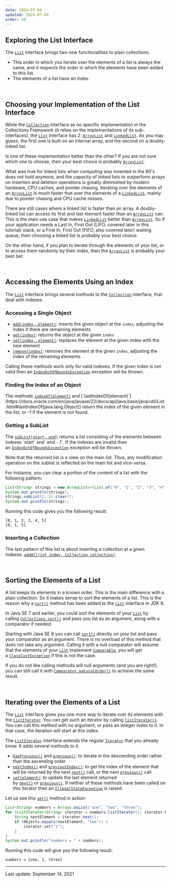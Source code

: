 ```yaml
---
date: 2024-07-04
updated: 2024-07-04
order: 50
---
```

## Exploring the List Interface

The [`List`](https://docs.oracle.com/en/java/javase/22/docs/api/java.base/java/util/List.html) interface brings two new functionalities to plain collections.

- This order in which you iterate over the elements of a list is always the same, and it respects the order in which the elements have been added to this list.
- The elements of a list have an index.

 

## Choosing your Implementation of the List Interface

While the [`Collection`](https://docs.oracle.com/en/java/javase/22/docs/api/java.base/java/util/Collection.html) interface as no specific implementation in the Collections Framework (it relies on the implementations of its sub-interfaces), the [`List`](https://docs.oracle.com/en/java/javase/22/docs/api/java.base/java/util/List.html) interface has 2: [`ArrayList`](https://docs.oracle.com/en/java/javase/22/docs/api/java.base/java/util/ArrayList.html) and [`LinkedList`](https://docs.oracle.com/en/java/javase/22/docs/api/java.base/java/util/LinkedList.html). As you may guess, the first one is built on an internal array, and the second on a doubly-linked list.

Is one of these implementation better than the other? If you are not sure which one to choose, then your best choice is probably [`ArrayList`](https://docs.oracle.com/en/java/javase/22/docs/api/java.base/java/util/ArrayList.html).

What was true for linked lists when computing was invented in the 60's does not hold anymore, and the capacity of linked lists to outperform arrays on insertion and deletion operations is greatly diminished by modern hardware, CPU caches, and pointer chasing. Iterating over the elements of an [`ArrayList`](https://docs.oracle.com/en/java/javase/22/docs/api/java.base/java/util/ArrayList.html) is much faster that over the elements of a [`LinkedList`](https://docs.oracle.com/en/java/javase/22/docs/api/java.base/java/util/LinkedList.html), mainly due to pointer chasing and CPU cache misses.

There are still cases where a linked list is faster than an array. A doubly-linked list can access its first and last element faster than an [`ArrayList`](https://docs.oracle.com/en/java/javase/22/docs/api/java.base/java/util/ArrayList.html) can. This is the main use case that makes [`LinkedList`](https://docs.oracle.com/en/java/javase/22/docs/api/java.base/java/util/LinkedList.html) better than [`ArrayList`](https://docs.oracle.com/en/java/javase/22/docs/api/java.base/java/util/ArrayList.html). So if your application needs a Last In, First Out (LIFO, covered later in this tutorial) stack, or a First In, First Out (FIFO, also covered later) waiting queue, then choosing a linked list is probably your best choice.

On the other hand, if you plan to iterate through the elements of your list, or to access them randomly by their index, then the [`ArrayList`](https://docs.oracle.com/en/java/javase/22/docs/api/java.base/java/util/ArrayList.html) is probably your best bet.

 

## Accessing the Elements Using an Index

The [`List`](https://docs.oracle.com/en/java/javase/22/docs/api/java.base/java/util/List.html) interface brings several methods to the [`Collection`](https://docs.oracle.com/en/java/javase/22/docs/api/java.base/java/util/Collection.html) interface, that deal with indexes.

### Accessing a Single Object

- [`add(index, element)`](https://docs.oracle.com/en/java/javase/22/docs/api/java.base/java/util/List.html#add(int,E)): inserts the given object at the `index`, adjusting the index if there are remaining elements
- [`get(index)`](https://docs.oracle.com/en/java/javase/22/docs/api/java.base/java/util/List.html#get(int)): returns the object at the given `index`
- [`set(index, element)`](https://docs.oracle.com/en/java/javase/22/docs/api/java.base/java/util/List.html#set(int,E)): replaces the element at the given index with the new element
- [`remove(index)`](https://docs.oracle.com/en/java/javase/22/docs/api/java.base/java/util/List.html#remove(int)): removes the element at the given `index`, adjusting the index of the remaining elements.

Calling these methods work only for valid indexes. If the given index is not valid then an [`IndexOutOfBoundsException`](https://docs.oracle.com/en/java/javase/22/docs/api/java.base/java/lang/IndexOutOfBoundsException.html) exception will be thrown.

### Finding the Index of an Object

The methods [`indexOf(element)`](https://docs.oracle.com/en/java/javase/22/docs/api/java.base/java/util/List.html#indexOf(java.lang.Object)) and [`lastIndexOf(element)`](https://docs.oracle.com/en/java/javase/22/docs/api/java.base/java/util/List.html#lastIndexOf(java.lang.Object)) return the index of the given element in the list, or -1 if the element is not found.

### Getting a SubList

The [`subList(start, end)`](https://docs.oracle.com/en/java/javase/22/docs/api/java.base/java/util/List.html#subList(int,int)) returns a list consisting of the elements between indexes `start` and `end - 1`. If the indexes are invalid then an [`IndexOutOfBoundsException`](https://docs.oracle.com/en/java/javase/22/docs/api/java.base/java/lang/IndexOutOfBoundsException.html) exception will be thrown.

Note that the returned list is a view on the main list. Thus, any modification operation on the sublist is reflected on the main list and vice-versa.

For instance, you can clear a portion of the content of a list with the following pattern:

```java
List<String> strings = new ArrayList<>(List.of("0", "1", "2", "3", "4", "5"));
System.out.println(strings);
strings.subList(2, 5).clear();
System.out.println(strings);
```

Running this code gives you the following result:

```text
[0, 1, 2, 3, 4, 5]
[0, 1, 5]
```

### Inserting a Collection

The last pattern of this list is about inserting a collection at a given indexes: [`addAll(int index, Collection collection)`](https://docs.oracle.com/en/java/javase/22/docs/api/java.base/java/util/List.html#addAll(int,java.util.Collection)).

 

## Sorting the Elements of a List

A list keeps its elements in a known order. This is the main difference with a plain collection. So it makes sense to sort the elements of a list. This is the reason why a [`sort()`](https://docs.oracle.com/en/java/javase/22/docs/api/java.base/java/util/List.html#sort(java.util.Comparator)) method has been added to the [`List`](https://docs.oracle.com/en/java/javase/22/docs/api/java.base/java/util/List.html) interface in JDK 8.

In Java SE 7 and earlier, you could sort the elements of your [`List`](https://docs.oracle.com/en/java/javase/22/docs/api/java.base/java/util/List.html) by calling [`Collections.sort()`](https://docs.oracle.com/en/java/javase/22/docs/api/java.base/java/util/Collections.html#sort(java.util.List)) and pass you list as an argument, along with a comparator if needed.

Starting with Java SE 8 you can call [`sort()`](https://docs.oracle.com/en/java/javase/22/docs/api/java.base/java/util/List.html#sort(java.util.Comparator)) directly on your list and pass your comparator as an argument. There is no overload of this method that does not take any argument. Calling it with a null comparator will assume that the elements of your [`List`](https://docs.oracle.com/en/java/javase/22/docs/api/java.base/java/util/List.html) implement [`Comparable`](https://docs.oracle.com/en/java/javase/22/docs/api/java.base/java/lang/Comparable.html), you will get a [`ClassCastException`](https://docs.oracle.com/en/java/javase/22/docs/api/java.base/java/lang/ClassCastException.html) if this is not the case.

If you do not like calling methods will null arguments (and you are right!), you can still call it with [`Comparator.naturalOrder()`](https://docs.oracle.com/en/java/javase/22/docs/api/java.base/java/util/Comparator.html#naturalOrder()) to achieve the same result.

 

## Iterating over the Elements of a List

The [`List`](https://docs.oracle.com/en/java/javase/22/docs/api/java.base/java/util/List.html) interface gives you one more way to iterate over its elements with the [`ListIterator`](https://docs.oracle.com/en/java/javase/22/docs/api/java.base/java/util/ListIterator.html). You can get such an iterator by calling [`listIterator()`](https://docs.oracle.com/en/java/javase/22/docs/api/java.base/java/util/List.html#listIterator()). You can call this method with no argument, or pass an integer index to it. In that case, the iteration will start at this index.

The [`ListIterator`](https://docs.oracle.com/en/java/javase/22/docs/api/java.base/java/util/ListIterator.html) interface extends the regular [`Iterator`](https://docs.oracle.com/en/java/javase/22/docs/api/java.base/java/util/Iterator.html) that you already know. It adds several methods to it.

- [`hasPrevious()`](https://docs.oracle.com/en/java/javase/22/docs/api/java.base/java/util/ListIterator.html#hasPrevious()) and [`previous()`](https://docs.oracle.com/en/java/javase/22/docs/api/java.base/java/util/ListIterator.html#previous()): to iterate in the descending order rather than the ascending order
- [`nextIndex()`](https://docs.oracle.com/en/java/javase/22/docs/api/java.base/java/util/ListIterator.html#nextIndex()) and [`previousIndex()`](https://docs.oracle.com/en/java/javase/22/docs/api/java.base/java/util/ListIterator.html#previousIndex()): to get the index of the element that will be returned by the next [`next()`](https://docs.oracle.com/en/java/javase/22/docs/api/java.base/java/util/ListIterator.html#next()) call, or the next [`previous()`](https://docs.oracle.com/en/java/javase/22/docs/api/java.base/java/util/ListIterator.html#previous()) call
- [`set(element)`](https://docs.oracle.com/en/java/javase/22/docs/api/java.base/java/util/ListIterator.html#set(E)): to update the last element returned by [`next()`](https://docs.oracle.com/en/java/javase/22/docs/api/java.base/java/util/ListIterator.html#next()) or [`previous()`](https://docs.oracle.com/en/java/javase/22/docs/api/java.base/java/util/ListIterator.html#previous()). If neither of these methods have been called on this iterator then an [`IllegalStateException`](https://docs.oracle.com/en/java/javase/22/docs/api/java.base/java/lang/IllegalStateException.html) is raised.

Let us see this [`set()`](https://docs.oracle.com/en/java/javase/22/docs/api/java.base/java/util/ListIterator.html#set(E)) method in action:

```java
List<String> numbers = Arrays.asList("one", "two", "three");
for (ListIterator<String> iterator = numbers.listIterator(); iterator.hasNext();) {
    String nextElement = iterator.next();
    if (Objects.equals(nextElement, "two")) {
        iterator.set("2");
    }
}
System.out.println("numbers = " + numbers);
```

Running this code will give you the following result:

```text
numbers = [one, 2, three]
```

---
Last update: September 14, 2021